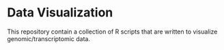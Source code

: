 # Data Visualization 
This repository contain a collection of R scripts that are written to visualize genomic/transcriptomic data.
